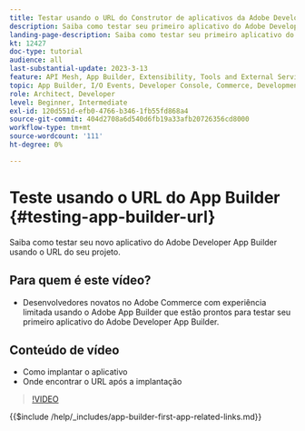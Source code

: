 ```yaml
---
title: Testar usando o URL do Construtor de aplicativos da Adobe Developer
description: Saiba como testar seu primeiro aplicativo do Adobe Developer App Builder pelo URL do App Builder fornecido para o seu projeto.
landing-page-description: Saiba como testar seu primeiro aplicativo do Adobe Developer App Builder pelo URL fornecido de seu projeto.
kt: 12427
doc-type: tutorial
audience: all
last-substantial-update: 2023-3-13
feature: API Mesh, App Builder, Extensibility, Tools and External Services, Backend Development
topic: App Builder, I/O Events, Developer Console, Commerce, Development, Integrations
role: Architect, Developer
level: Beginner, Intermediate
exl-id: 120d551d-efb0-4766-b346-1fb55fd868a4
source-git-commit: 404d2708a6d540d6fb19a33afb20726356cd8000
workflow-type: tm+mt
source-wordcount: '111'
ht-degree: 0%

---
```


# Teste usando o URL do App Builder {#testing-app-builder-url}

Saiba como testar seu novo aplicativo do Adobe Developer App Builder usando o URL do seu projeto.

## Para quem é este vídeo?

* Desenvolvedores novatos no Adobe Commerce com experiência limitada usando o Adobe App Builder que estão prontos para testar seu primeiro aplicativo do Adobe Developer App Builder.

## Conteúdo de vídeo

* Como implantar o aplicativo
* Onde encontrar o URL após a implantação

>[!VIDEO](https://video.tv.adobe.com/v/3416664?quality=12&learn=on)

{{$include /help/_includes/app-builder-first-app-related-links.md}}

